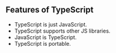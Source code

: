 ## Features of TypeScript

* TypeScript is just JavaScript.
* TypeScript supports other JS libraries.
* JavaScript is TypeScript.
* TypeScript is portable.
